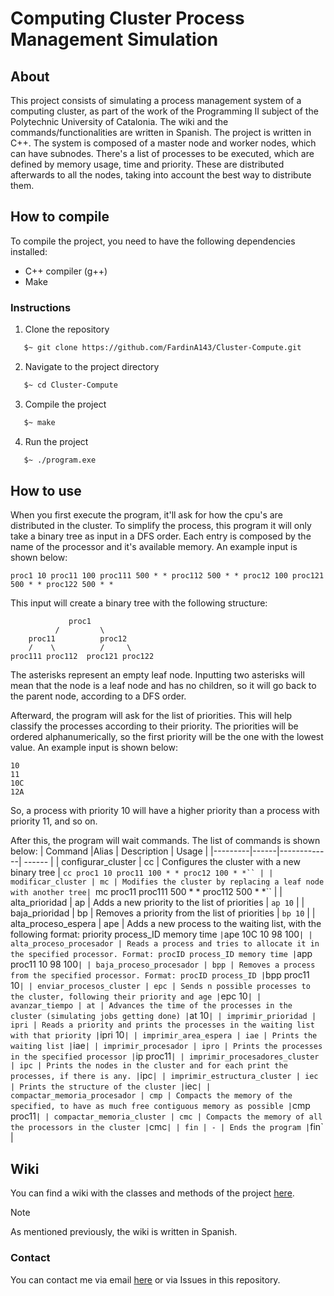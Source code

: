 # Computing Cluster Process Management Simulation

## About
This project consists of simulating a process management system of a computing cluster, as part of the work of the Programming II subject of the Polytechnic University of Catalonia. The wiki and the commands/functionalities are written in Spanish. The project is written in C++.
The system is composed of a master node and worker nodes, which can have subnodes. There's a list of processes to be executed, which are defined by memory usage, time and priority. These are distributed afterwards to all the nodes, taking into account the best way to distribute them.

## How to compile
To compile the project, you need to have the following dependencies installed:
- C++ compiler (g++)
- Make

### Instructions
1. Clone the repository
 ```bash
    $~ git clone https://github.com/FardinA143/Cluster-Compute.git
 ```

2. Navigate to the project directory
 ```bash
    $~ cd Cluster-Compute
 ```

 3. Compile the project
 ```bash
    $~ make
 ```
 4. Run the project
 ```bash
    $~ ./program.exe
 ```

## How to use
When you first execute the program, it'll ask for how the cpu's are distributed in the cluster. To simplify the process, this program it will only take a binary tree as input in a DFS order. Each entry is composed by the name of the processor and it's available memory. An example input is shown below:
```
proc1 10 proc11 100 proc111 500 * * proc112 500 * * proc12 100 proc121
500 * * proc122 500 * *
```
This input will create a binary tree with the following structure:
```
             proc1
          /         \
    proc11          proc12
    /    \          /     \
proc111 proc112  proc121 proc122
```

The asterisks represent an empty leaf node. Inputting two asterisks will mean that the node is a leaf node and has no children, so it will go back to the parent node, according to a DFS order. 

Afterward, the program will ask for the list of priorities. This will help classify the processes according to their priority. The priorities will be ordered alphanumerically, so the first priority will be the one with the lowest value. An example input is shown below:
```
10
11
10C
12A
```
So, a process with priority 10 will have a higher priority than a process with priority 11, and so on.

After this, the program will wait commands. The list of commands is shown below:
| Command |Alias | Description | Usage |
|---------|------|-------------| ------ |
| configurar_cluster | cc | Configures the cluster with a new binary tree | `cc proc1 10 proc11 100 * * proc12 100 * *`` |
| modificar_cluster | mc | Modifies the cluster by replacing a leaf node with another tree| `mc proc11 proc111 500 * * proc112 500 * *`` |
| alta_prioridad | ap | Adds a new priority to the list of priorities | `ap 10` |
| baja_prioridad | bp | Removes a priority from the list of priorities | `bp 10` |
| alta_proceso_espera | ape | Adds a new process to the waiting list, with the following format: priority process_ID memory time ` | `ape 10C 10 98 100` |
| alta_proceso_procesador | Reads a process and tries to allocate it in the specified processor. Format: procID process_ID memory time | `app proc11 10 98 100` |
| baja_proceso_procesador | bpp | Removes a process from the specified processor. Format: procID process_ID | `bpp proc11 10` |
| enviar_procesos_cluster | epc | Sends n possible processes to the cluster, following their priority and age | `epc 10` |
| avanzar_tiempo | at | Advances the time of the processes in the cluster (simulating jobs getting done) | `at 10` |
| imprimir_prioridad | ipri | Reads a priority and prints the processes in the waiting list with that priority | `ipri 10` |
| imprimir_area_espera | iae | Prints the waiting list | `iae` |
| imprimir_procesador | ipro | Prints the processes in the specified processor | `ip proc11` |
| imprimir_procesadores_cluster | ipc | Prints the nodes in the cluster and for each print the processes, if there is any. | `ipc` |
| imprimir_estructura_cluster | iec | Prints the structure of the cluster | `iec` |
| compactar_memoria_procesador | cmp | Compacts the memory of the specified, to have as much free contiguous memory as possible | `cmp proc11` |
| compactar_memoria_cluster | cmc | Compacts the memory of all the processors in the cluster | `cmc` |
| fin | - | Ends the program | `fin` |


## Wiki
You can find a wiki with the classes and methods of the project [here](wiki). 
> [!NOTE]
>  As mentioned previously, the wiki is written in Spanish.

### Contact
You can contact me via email [here](mailto:fardin@tekhmos.com) or via Issues in this repository.

